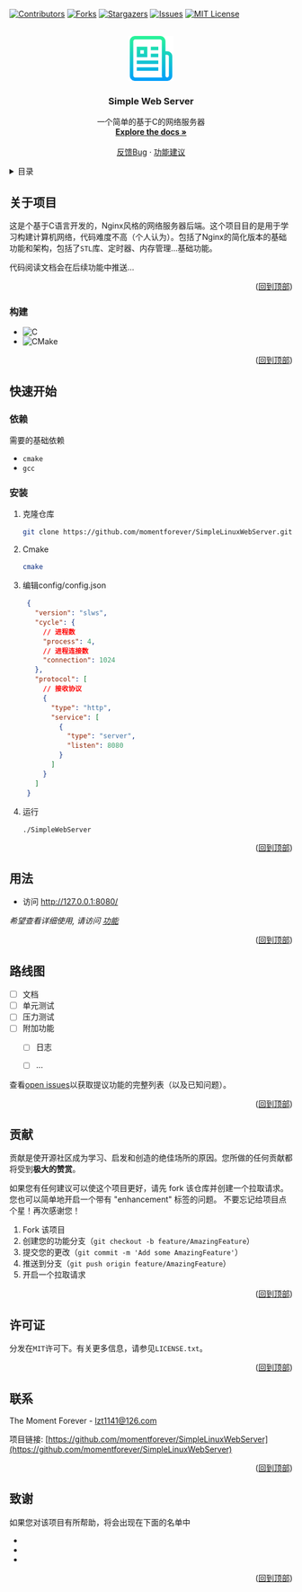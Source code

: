 <!-- Improved compatibility of 回到顶部 link: See: https://github.com/othneildrew/Best-README-Template/pull/73 -->
<a name="readme-top"></a>
<!--
*** Thanks for checking out the Best-README-Template. If you have a suggestion
*** that would make this better, please fork the repo and create a pull request
*** or simply open an issue with the tag "enhancement".
*** Don't forget to give the project a star!
*** Thanks again! Now go create something AMAZING! :D
-->



<!-- PROJECT SHIELDS -->
<!--
*** I'm using markdown "reference style" links for readability.
*** Reference links are enclosed in brackets [ ] instead of parentheses ( ).
*** See the bottom of this document for the declaration of the reference variables
*** for contributors-url, forks-url, etc. This is an optional, concise syntax you may use.
*** https://www.markdownguide.org/basic-syntax/#reference-style-links
-->
[![Contributors][contributors-shield]][contributors-url]
[![Forks][forks-shield]][forks-url]
[![Stargazers][stars-shield]][stars-url]
[![Issues][issues-shield]][issues-url]
[![MIT License][license-shield]][license-url]



<!-- PROJECT LOGO -->
<br />
<div align="center">
  <a href="https://github.com/momentforever/SimpleLinuxWebServer">
    <img src="images/logo.png" alt="Logo" width="80" height="80">
  </a>

<h3 align="center">Simple Web Server</h3>

  <p align="center">
    一个简单的基于C的网络服务器
    <br />
    <a href="https://github.com/momentforever/SimpleLinuxWebServer"><strong>Explore the docs »</strong></a>
    <br />
    <br />
    <a href="https://github.com/momentforever/SimpleLinuxWebServer/issues">反馈Bug</a>
    ·
    <a href="https://github.com/momentforever/SimpleLinuxWebServer/issues">功能建议</a>
  </p>
</div>



<!-- TABLE OF CONTENTS -->
<details>
  <summary>目录</summary>
  <ol>
    <li>
      <a href="#about-the-project">关于项目</a>
      <ul>
        <li><a href="#built-with">构建</a></li>
      </ul>
    </li>
    <li>
      <a href="#getting-started">快速开始</a>
      <ul>
        <li><a href="#prerequisites">依赖</a></li>
        <li><a href="#installation">安装</a></li>
      </ul>
    </li>
    <li><a href="#usage">使用</a></li>
    <li><a href="#roadmap">路线图</a></li>
    <li><a href="#contributing">贡献</a></li>
    <li><a href="#license">许可证</a></li>
    <li><a href="#contact">联系</a></li>
    <li><a href="#acknowledgments">致谢</a></li>
  </ol>
</details>




<!-- ABOUT THE PROJECT -->
## 关于项目

这是个基于C语言开发的，Nginx风格的网络服务器后端。这个项目目的是用于学习构建计算机网络，代码难度不高（个人认为）。包括了Nginx的简化版本的基础功能和架构，包括了`STL`库、定时器、内存管理...基础功能。

代码阅读文档会在后续功能中推送...

<p align="right">(<a href="#readme-top">回到顶部</a>)</p>


### 构建

* ![C][C]
* ![CMake][CMake]


<p align="right">(<a href="#readme-top">回到顶部</a>)</p>



<!-- GETTING STARTED -->
## 快速开始


### 依赖

需要的基础依赖

* `cmake`
* `gcc`

### 安装

1. 克隆仓库
   ```sh
   git clone https://github.com/momentforever/SimpleLinuxWebServer.git
   ```
2. Cmake
   ```sh
   cmake
   ```
3. 编辑config/config.json
   ```json
    {
      "version": "slws",
      "cycle": {
        // 进程数
        "process": 4,
        // 进程连接数
        "connection": 1024
      },
      "protocol": [
        // 接收协议
        {
          "type": "http",
          "service": [
            {
              "type": "server",
              "listen": 8080
            }
          ]
        }
      ]
    }
   ```
4. 运行
   ```
   ./SimpleWebServer
   ```

<p align="right">(<a href="#readme-top">回到顶部</a>)</p>



<!-- USAGE EXAMPLES -->
## 用法

+ 访问 http://127.0.0.1:8080/

_希望查看详细使用, 请访问 [功能](https://github.com/momentforever/SimpleLinuxWebServer/docs/usage.md)_

<p align="right">(<a href="#readme-top">回到顶部</a>)</p>



<!-- ROADMAP -->
## 路线图

- [ ] 文档
- [ ] 单元测试
- [ ] 压力测试
- [ ] 附加功能
    - [ ] 日志
    - [ ] ... 


查看[open issues](https://github.com/momentforever/SimpleLinuxWebServer/issues)以获取提议功能的完整列表（以及已知问题）。


<p align="right">(<a href="#readme-top">回到顶部</a>)</p>



<!-- CONTRIBUTING -->
## 贡献

贡献是使开源社区成为学习、启发和创造的绝佳场所的原因。您所做的任何贡献都将受到**极大的赞赏**。

如果您有任何建议可以使这个项目更好，请先 fork 该仓库并创建一个拉取请求。您也可以简单地开启一个带有 "enhancement" 标签的问题。
不要忘记给项目点个星！再次感谢您！

1. Fork 该项目
2. 创建您的功能分支（`git checkout -b feature/AmazingFeature`）
3. 提交您的更改（`git commit -m 'Add some AmazingFeature'`）
4. 推送到分支（`git push origin feature/AmazingFeature`）
5. 开启一个拉取请求


<p align="right">(<a href="#readme-top">回到顶部</a>)</p>


<!-- LICENSE -->
## 许可证

分发在`MIT`许可下。有关更多信息，请参见`LICENSE.txt`。

<p align="right">(<a href="#readme-top">回到顶部</a>)</p>



<!-- CONTACT -->
## 联系

The Moment Forever - lzt1141@126.com

项目链接: [https://github.com/momentforever/SimpleLinuxWebServer](https://github.com/momentforever/SimpleLinuxWebServer)

<p align="right">(<a href="#readme-top">回到顶部</a>)</p>



<!-- ACKNOWLEDGMENTS -->
## 致谢

如果您对该项目有所帮助，将会出现在下面的名单中

* []()
* []()
* []()

<p align="right">(<a href="#readme-top">回到顶部</a>)</p>



<!-- MARKDOWN LINKS & IMAGES -->
<!-- https://www.markdownguide.org/basic-syntax/#reference-style-links -->
[contributors-shield]: https://img.shields.io/github/contributors/momentforever/SimpleLinuxWebServer.svg?style=for-the-badge
[contributors-url]: https://github.com/momentforever/SimpleLinuxWebServer/contributors
[forks-shield]: https://img.shields.io/github/forks/momentforever/SimpleLinuxWebServer.svg?style=for-the-badge
[forks-url]: https://github.com/momentforever/SimpleLinuxWebServer/network/members
[stars-shield]: https://img.shields.io/github/stars/momentforever/SimpleLinuxWebServer.svg?style=for-the-badge
[stars-url]: https://github.com/momentforever/SimpleLinuxWebServer/stargazers
[issues-shield]: https://img.shields.io/github/issues/momentforever/SimpleLinuxWebServer.svg?style=for-the-badge
[issues-url]: https://github.com/momentforever/SimpleLinuxWebServer/issues
[license-shield]: https://img.shields.io/github/license/momentforever/SimpleLinuxWebServer.svg?style=for-the-badge
[license-url]: https://github.com/momentforever/SimpleLinuxWebServer/blob/master/LICENSE.txt
[product-screenshot]: images/screenshot.png
[C]: https://img.shields.io/badge/gcc-000000?style=for-the-badge&logo=c&logoColor=white
[CMake]: https://img.shields.io/badge/cmake-20232A?style=for-the-badge&logo=cmake&logoColor=61DAFB


